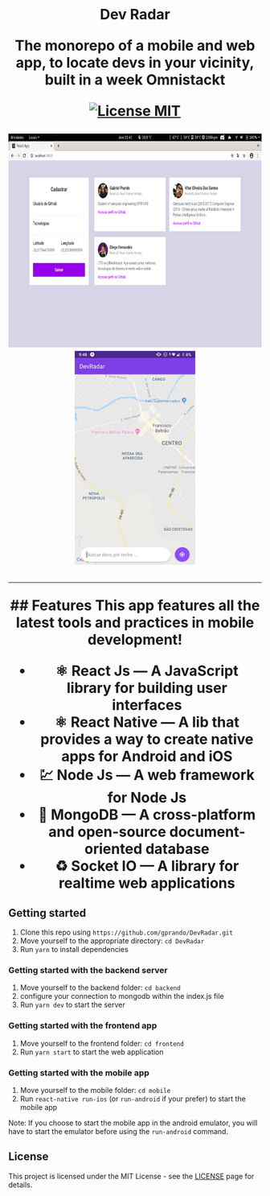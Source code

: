 <h1 align="center">
<br>

<h1 id="titulo" align="center"  > Dev Radar  

<br>




<p align="center">The monorepo of a mobile and web app, to locate devs in your vicinity, built in a week Omnistackt</p>
<p align="center">
  <a href="https://opensource.org/licenses/MIT">
    <img src="https://img.shields.io/badge/License-MIT-blue.svg" alt="License MIT">
  </a>
</p>

<div align="center">
  <img src="imagens/web.png" alt="demo" height="425">
  <img src="imagens/mobile.jpg"  alt="demo" height="425">
</div>

<hr />
## Features
This app features all the latest tools and practices in mobile development!

- ⚛️ **React Js** — A JavaScript library for building user interfaces
- ⚛️ **React Native** — A lib that provides a way to create native apps for Android and iOS
- 💹 **Node Js** — A web framework for Node Js
- 📄 **MongoDB** — A cross-platform and open-source document-oriented database
- ♻️ **Socket IO** — A library for realtime web applications 

## Getting started

1. Clone this repo using `https://github.com/gprando/DevRadar.git`
2. Move yourself to the appropriate directory: `cd DevRadar`<br />
3. Run `yarn` to install dependencies<br />

### Getting started with the backend server

1. Move yourself to the backend folder: `cd backend`
2. configure your connection to mongodb within the index.js file 
3. Run `yarn dev` to start the server

### Getting started with the frontend app

1. Move yourself to the frontend folder: `cd frontend`
2. Run `yarn start` to start the web application

### Getting started with the mobile app

1. Move yourself to the mobile folder: `cd mobile`
2. Run `react-native run-ios` (or `run-android` if your prefer) to start the mobile app

Note: If you choose to start the mobile app in the android emulator, you will have to start the emulator before using
the `run-android` command.


## License

This project is licensed under the MIT License - see the [LICENSE](https://opensource.org/licenses/MIT) page for details.
